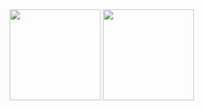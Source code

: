 <!--
### Hi there 👋
-->
<img src="https://img2.baidu.com/it/u=3970714389,2446921767&fm=11&fmt=auto&gp=0.jpg" width="160" height="160"/>
<img src="https://img0.baidu.com/it/u=4167138945,3499573456&fm=26&fmt=auto&gp=0.jpg" width="160" height="160"/>
<!--
**pangchunxi521/pangchunxi521** is a ✨ _special_ ✨ repository because its `README.md` (this file) appears on your GitHub profile.

Here are some ideas to get you started:

- 🔭 I’m currently working on ...
- 🌱 I’m currently learning ...
- 👯 I’m looking to collaborate on ...
- 🤔 I’m looking for help with ...
- 💬 Ask me about ...
- 📫 How to reach me: ...
- 😄 Pronouns: ...
- ⚡ Fun fact: ...
-->

<img align="right" src="https://github-readme-stats.vercel.app/api?username=pangchunxi521&show_icons=true&icon_color=CE1D2D&text_color=718096&bg_color=ffffff&hide_title=true" />


